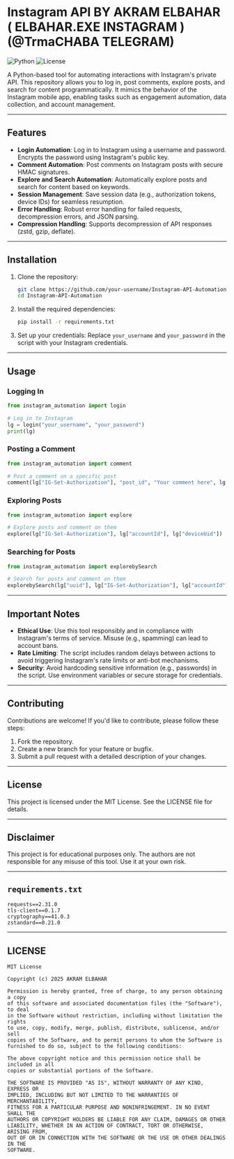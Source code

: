 # Instagram API BY AKRAM ELBAHAR ( ELBAHAR.EXE INSTAGRAM ) (@TrmaCHABA TELEGRAM)

![Python](https://img.shields.io/badge/Python-3.8%2B-blue)
![License](https://img.shields.io/badge/License-MIT-green)

A Python-based tool for automating interactions with Instagram's private API. This repository allows you to log in, post comments, explore posts, and search for content programmatically. It mimics the behavior of the Instagram mobile app, enabling tasks such as engagement automation, data collection, and account management.

---

## Features

- **Login Automation**: Log in to Instagram using a username and password. Encrypts the password using Instagram's public key.
- **Comment Automation**: Post comments on Instagram posts with secure HMAC signatures.
- **Explore and Search Automation**: Automatically explore posts and search for content based on keywords.
- **Session Management**: Save session data (e.g., authorization tokens, device IDs) for seamless resumption.
- **Error Handling**: Robust error handling for failed requests, decompression errors, and JSON parsing.
- **Compression Handling**: Supports decompression of API responses (zstd, gzip, deflate).

---

## Installation

1. Clone the repository:
   ```bash
   git clone https://github.com/your-username/Instagram-API-Automation.git
   cd Instagram-API-Automation
   ```

2. Install the required dependencies:
   ```bash
   pip install -r requirements.txt
   ```

3. Set up your credentials:
   Replace `your_username` and `your_password` in the script with your Instagram credentials.

---

## Usage

### Logging In
```python
from instagram_automation import login

# Log in to Instagram
lg = login("your_username", "your_password")
print(lg)
```

### Posting a Comment
```python
from instagram_automation import comment

# Post a comment on a specific post
comment(lg["IG-Set-Authorization"], "post_id", "Your comment here", lg["accountId"], lg["deviceUid"], lg["uuid"])
```

### Exploring Posts
```python
from instagram_automation import explore

# Explore posts and comment on them
explore(lg["IG-Set-Authorization"], lg["accountId"], lg["deviceUid"])
```

### Searching for Posts
```python
from instagram_automation import explorebySearch

# Search for posts and comment on them
explorebySearch(lg["uuid"], lg["IG-Set-Authorization"], lg["accountId"], lg["deviceUid"], "search_term")
```

---

## Important Notes

- **Ethical Use**: Use this tool responsibly and in compliance with Instagram's terms of service. Misuse (e.g., spamming) can lead to account bans.
- **Rate Limiting**: The script includes random delays between actions to avoid triggering Instagram's rate limits or anti-bot mechanisms.
- **Security**: Avoid hardcoding sensitive information (e.g., passwords) in the script. Use environment variables or secure storage for credentials.

---

## Contributing

Contributions are welcome! If you'd like to contribute, please follow these steps:

1. Fork the repository.
2. Create a new branch for your feature or bugfix.
3. Submit a pull request with a detailed description of your changes.

---

## License

This project is licensed under the MIT License. See the LICENSE file for details.

---

## Disclaimer

This project is for educational purposes only. The authors are not responsible for any misuse of this tool. Use it at your own risk.

---

## `requirements.txt`

```plaintext
requests==2.31.0
tls-client==0.1.7
cryptography==41.0.3
zstandard==0.21.0
```

---

## LICENSE

```plaintext
MIT License

Copyright (c) 2025 AKRAM ELBAHAR

Permission is hereby granted, free of charge, to any person obtaining a copy
of this software and associated documentation files (the "Software"), to deal
in the Software without restriction, including without limitation the rights
to use, copy, modify, merge, publish, distribute, sublicense, and/or sell
copies of the Software, and to permit persons to whom the Software is
furnished to do so, subject to the following conditions:

The above copyright notice and this permission notice shall be included in all
copies or substantial portions of the Software.

THE SOFTWARE IS PROVIDED "AS IS", WITHOUT WARRANTY OF ANY KIND, EXPRESS OR
IMPLIED, INCLUDING BUT NOT LIMITED TO THE WARRANTIES OF MERCHANTABILITY,
FITNESS FOR A PARTICULAR PURPOSE AND NONINFRINGEMENT. IN NO EVENT SHALL THE
AUTHORS OR COPYRIGHT HOLDERS BE LIABLE FOR ANY CLAIM, DAMAGES OR OTHER
LIABILITY, WHETHER IN AN ACTION OF CONTRACT, TORT OR OTHERWISE, ARISING FROM,
OUT OF OR IN CONNECTION WITH THE SOFTWARE OR THE USE OR OTHER DEALINGS IN THE
SOFTWARE.
